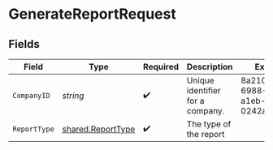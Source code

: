 # GenerateReportRequest


## Fields

| Field                                                         | Type                                                          | Required                                                      | Description                                                   | Example                                                       |
| ------------------------------------------------------------- | ------------------------------------------------------------- | ------------------------------------------------------------- | ------------------------------------------------------------- | ------------------------------------------------------------- |
| `CompanyID`                                                   | *string*                                                      | :heavy_check_mark:                                            | Unique identifier for a company.                              | 8a210b68-6988-11ed-a1eb-0242ac120002                          |
| `ReportType`                                                  | [shared.ReportType](../../../pkg/models/shared/reporttype.md) | :heavy_check_mark:                                            | The type of the report                                        |                                                               |